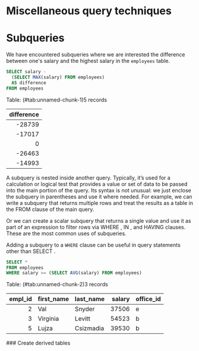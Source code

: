 
# Miscellaneous query techniques


# Subqueries 

We have encountered subqueries where we are interested the difference between one's salary and the highest salary in the `employees` table. 


```sql
SELECT salary - 
  (SELECT MAX(salary) FROM employees)
  AS difference
FROM employees
```


<div class="knitsql-table">


Table: (\#tab:unnamed-chunk-1)5 records

| difference|
|----------:|
|     -28739|
|     -17017|
|          0|
|     -26463|
|     -14993|

</div>


A subquery is nested inside another query. Typically, it’s used for a
calculation or logical test that provides a value or set of data to be passed
into the main portion of the query. Its syntax is not unusual: we just
enclose the subquery in parentheses and use it where needed. For
example, we can write a subquery that returns multiple rows and treat the results as a table in the FROM clause of the main query. 

Or we can create a
scalar subquery that returns a single value and use it as part of an expression
to filter rows via WHERE , IN , and HAVING clauses. These are the most common
uses of subqueries.

Adding a subquery to a `WHERE` clause can be useful in query statements
other than SELECT .


```sql
SELECT *
FROM employees
WHERE salary >= (SELECT AVG(salary) FROM employees)
```


<div class="knitsql-table">


Table: (\#tab:unnamed-chunk-2)3 records

| empl_id|first_name |last_name | salary|office_id |
|-------:|:----------|:---------|------:|:---------|
|       2|Val        |Snyder    |  37506|e         |
|       3|Virginia   |Levitt    |  54523|b         |
|       5|Lujza      |Csizmadia |  39530|b         |

</div>
### Create derived tables 


